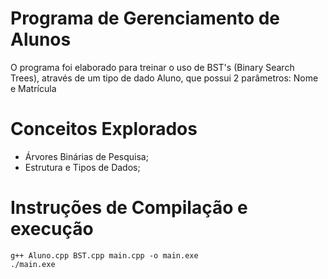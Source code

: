 # Programa de Gerenciamento de Alunos

O programa foi elaborado para treinar o uso de BST's (Binary Search Trees), através de um tipo de dado Aluno, que possui 2 parâmetros: Nome e Matrícula

<h1>Conceitos Explorados</h1>
<ul>
    <li>
        Árvores Binárias de Pesquisa;
    </li>
    <li>
        Estrutura e Tipos de Dados;
    </li>
</ul>

# Instruções de Compilação e execução

    g++ Aluno.cpp BST.cpp main.cpp -o main.exe
    ./main.exe